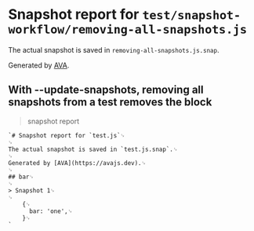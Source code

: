 # Snapshot report for `test/snapshot-workflow/removing-all-snapshots.js`

The actual snapshot is saved in `removing-all-snapshots.js.snap`.

Generated by [AVA](https://avajs.dev).

## With --update-snapshots, removing all snapshots from a test removes the block

> snapshot report

    `# Snapshot report for `test.js`␊
    ␊
    The actual snapshot is saved in `test.js.snap`.␊
    ␊
    Generated by [AVA](https://avajs.dev).␊
    ␊
    ## bar␊
    ␊
    > Snapshot 1␊
    ␊
        {␊
          bar: 'one',␊
        }␊
    `
